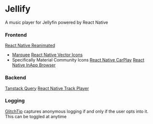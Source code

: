 # Jellify
A music player for Jellyfin powered by React Native


### Frontend
[React Native Reanimated](https://github.com/software-mansion/react-native-reanimated)
- [Marquee](https://github.com/animate-react-native/marquee)
[React Native Vector Icons](https://github.com/oblador/react-native-vector-icons)
- Specifically Material Community Icons
[React Native CarPlay](https://github.com/birkir/react-native-carplay)
[React Native InApp Browser](https://github.com/proyecto26/react-native-inappbrowser)

### Backend
[Tanstack Query](https://tanstack.com/query/latest/docs/framework/react/react-native)
[React Native Track Player](https://github.com/doublesymmetry/react-native-track-player)

### Logging
[GlitchTip](https://glitchtip.com/) captures anonymous logging if and only if the user opts into it. This can be toggled at anytime